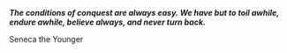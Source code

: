 _**The conditions of conquest are always easy. We have but to toil awhile, endure awhile, believe always, and never turn back.**_

Seneca the Younger